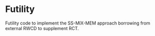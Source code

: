 # Futility
Futility code to implement the SS-MIX-MEM approach borrowing from external RWCD to supplement RCT. 
